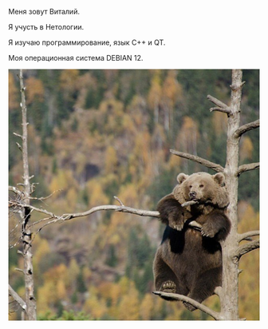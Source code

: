 Меня зовут Виталий.

Я учусть в Нетологии.

Я изучаю программирование, язык С++ и QT.

Моя операционная система DEBIAN 12.

![Искренне желаю коллегам успехов в изучении С++!](bear_03.jpg)
